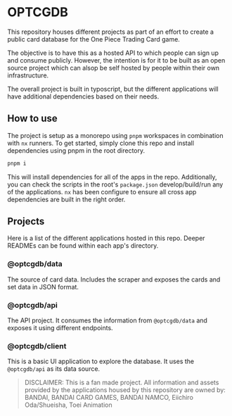 # OPTCGDB

This repository houses different projects as part of an effort to create a public card database for the One Piece Trading Card game.

The objective is to have this as a hosted API to which people can sign up and consume publicly. However, the intention is for it to be built as an open source project which can alsop be self hosted by people within their own infrastructure.

The overall project is built in typoscript, but the different applications will have additional dependencies based on their needs.

## How to use

The project is setup as a monorepo using `pnpm` workspaces in combination with `nx` runners. To get started, simply clone this repo and install dependencies using pnpm in the root directory.

```bash
pnpm i
```

This will install dependencies for all of the apps in the repo. Additionally, you can check the scripts in the root's `package.json` develop/build/run any of the applications. `nx` has been configure to ensure all cross app dependencies are built in the right order.

## Projects

Here is a list of the different applications hosted in this repo. Deeper READMEs can be found within each app's directory.

### @optcgdb/data

The source of card data. Includes the scraper and exposes the cards and set data in JSON format.

### @optcgdb/api

The API project. It consumes the information from `@optcgdb/data` and exposes it using different endpoints.

### @optcgdb/client

This is a basic UI application to explore the database. It uses the `@optcgdb/api` as its data source.

> DISCLAIMER: This is a fan made project. All information and assets provided by the applications housed by this repository are owned by: BANDAI, BANDAI CARD GAMES, BANDAI NAMCO, Eiichiro Oda/Shueisha, Toei Animation
